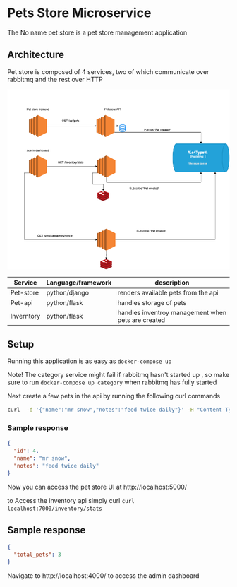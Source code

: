 # Pets Store Microservice

The No name pet store is a pet store management application 


## Architecture
Pet store is composed of 4 services, two of which communicate over rabbitmq  and the rest over HTTP 

![arch](arch.png)


| Service    | Language/framework | description                                        |
|------------|--------------------|----------------------------------------------------|
| Pet-store  | python/django      | renders available pets from the api                |
| Pet-api    | python/flask       | handles storage of pets                            |
| Inverntory | python/flask       | handles inventroy management when pets are created |

## Setup 

Running this application is as easy as `docker-compose up` 

Note! The category service might fail if rabbitmq hasn't started up , so make sure to run `docker-compose up category` when rabbitmq has fully started

Next create a few pets in the api by running the following curl commands 

```bash
curl  -d '{"name":"mr snow","notes":"feed twice daily"}' -H "Content-Type: application/json" localhost:6000/api/pets 
```
### Sample response
```json
{
  "id": 4,
  "name": "mr snow",
  "notes": "feed twice daily"
}
```

Now you can access the pet store UI at http://localhost:5000/ 


to Access the inventory api simply curl 
`curl localhost:7000/inventory/stats`
## Sample response
```json
{
  "total_pets": 3
}
```

Navigate to http://localhost:4000/ to access the admin dashboard




 
